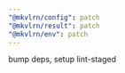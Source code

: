 ```yaml
---
"@mkvlrn/config": patch
"@mkvlrn/result": patch
"@mkvlrn/env": patch
---
```


bump deps, setup lint-staged

